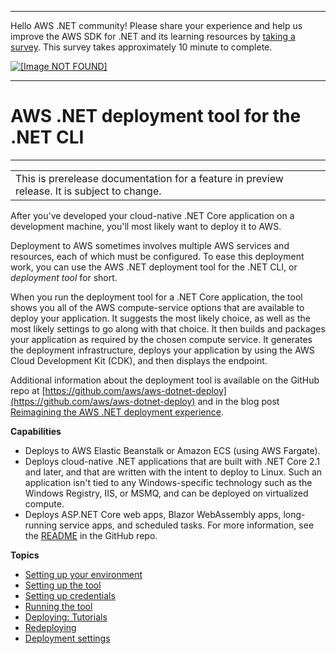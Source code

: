 --------

Hello AWS \.NET community\! Please share your experience and help us improve the AWS SDK for \.NET and its learning resources by [taking a survey](https://amazonmr.au1.qualtrics.com/jfe/form/SV_bqfQLfZ5nhFUiV0)\. This survey takes approximately 10 minute to complete\.

 [ ![\[Image NOT FOUND\]](http://docs.aws.amazon.com/sdk-for-net/latest/developer-guide/images/SurveyButton.png) ](https://amazonmr.au1.qualtrics.com/jfe/form/SV_bqfQLfZ5nhFUiV0)

--------

# AWS \.NET deployment tool for the \.NET CLI<a name="deployment-tool"></a>


****  

|  | 
| --- |
| This is prerelease documentation for a feature in preview release\. It is subject to change\. | 

After you've developed your cloud\-native \.NET Core application on a development machine, you'll most likely want to deploy it to AWS\.

Deployment to AWS sometimes involves multiple AWS services and resources, each of which must be configured\. To ease this deployment work, you can use the AWS \.NET deployment tool for the \.NET CLI, or *deployment tool* for short\.

When you run the deployment tool for a \.NET Core application, the tool shows you all of the AWS compute\-service options that are available to deploy your application\. It suggests the most likely choice, as well as the most likely settings to go along with that choice\. It then builds and packages your application as required by the chosen compute service\. It generates the deployment infrastructure, deploys your application by using the AWS Cloud Development Kit \(CDK\), and then displays the endpoint\.

Additional information about the deployment tool is available on the GitHub repo at [https://github.com/aws/aws-dotnet-deploy](https://github.com/aws/aws-dotnet-deploy) and in the blog post [Reimagining the AWS \.NET deployment experience](http://aws.amazon.com/blogs/developer/reimagining-the-aws-net-deployment-experience/)\.

**Capabilities**
+ Deploys to AWS Elastic Beanstalk or Amazon ECS \(using AWS Fargate\)\.
+ Deploys cloud\-native \.NET applications that are built with \.NET Core 2\.1 and later, and that are written with the intent to deploy to Linux\. Such an application isn't tied to any Windows\-specific technology such as the Windows Registry, IIS, or MSMQ, and can be deployed on virtualized compute\.
+ Deploys ASP\.NET Core web apps, Blazor WebAssembly apps, long\-running service apps, and scheduled tasks\. For more information, see the [README](https://github.com/aws/aws-dotnet-deploy#supported-application-types) in the GitHub repo\.

**Topics**
+ [Setting up your environment](deployment-tool-setup-env.md)
+ [Setting up the tool](deployment-tool-setup.md)
+ [Setting up credentials](deployment-tool-setup-creds.md)
+ [Running the tool](deployment-tool-run.md)
+ [Deploying: Tutorials](deployment-tool-deploy.md)
+ [Redeploying](deployment-tool-redeploy.md)
+ [Deployment settings](deployment-tool-settings.md)